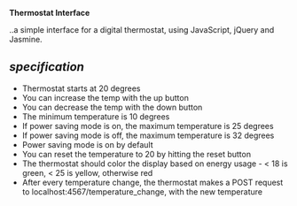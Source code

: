 **Thermostat Interface**

..a simple interface for a digital thermostat, using JavaScript, jQuery and Jasmine.

*specification*
---------------
* Thermostat starts at 20 degrees
* You can increase the temp with the up button
* You can decrease the temp with the down button
* The minimum temperature is 10 degrees
* If power saving mode is on, the maximum temperature is 25 degrees
* If power saving mode is off, the maximum temperature is 32 degrees
* Power saving mode is on by default
* You can reset the temperature to 20 by hitting the reset button
* The thermostat should color the display based on energy usage - < 18 is green, < 25 is yellow, otherwise red
* After every temperature change, the thermostat makes a POST request to localhost:4567/temperature_change, with the new temperature
